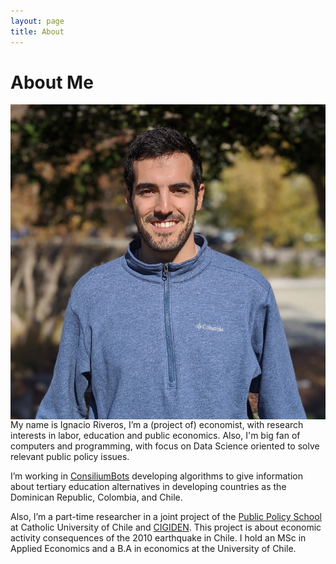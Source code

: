 ```yaml
---
layout: page
title: About
---
```


# About Me

<img style="float: left;" src="/assets/images/profile.jpg">

My name is Ignacio Riveros, I’m a (project of) economist, with research interests in labor, education and public economics. Also, I'm big fan of computers and programming, with focus on Data Science oriented to solve relevant public policy issues.

I’m working in [ConsiliumBots](https://www.consiliumbots.com/) developing algorithms to give information about tertiary education alternatives in developing countries as the Dominican Republic, Colombia, and Chile.

Also, I’m a part-time researcher in a joint project of the [Public Policy School](http://gobierno.uc.cl/es/) at Catholic University of Chile and [CIGIDEN](https://www.cigiden.cl/en/home/). This project is about economic activity consequences of the 2010 earthquake in Chile. I hold an MSc in Applied Economics and a B.A in economics at the University of Chile.
